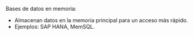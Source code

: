 Bases de datos en memoria:
   - Almacenan datos en la memoria principal para un acceso más rápido.
   - Ejemplos: SAP HANA, MemSQL.